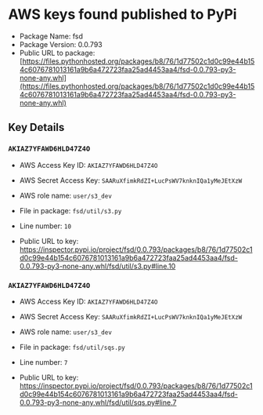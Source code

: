 # AWS keys found published to PyPi

* Package Name: fsd
* Package Version: 0.0.793
* Public URL to package: [https://files.pythonhosted.org/packages/b8/76/1d77502c1d0c99e44b154c6076781013161a9b6a472723faa25ad4453aa4/fsd-0.0.793-py3-none-any.whl](https://files.pythonhosted.org/packages/b8/76/1d77502c1d0c99e44b154c6076781013161a9b6a472723faa25ad4453aa4/fsd-0.0.793-py3-none-any.whl)

## Key Details

### `AKIAZ7YFAWD6HLD47Z4O`

* AWS Access Key ID: `AKIAZ7YFAWD6HLD47Z4O`
* AWS Secret Access Key: `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` 
* AWS role name: `user/s3_dev`
* File in package: `fsd/util/s3.py`
* Line number: `10`

* Public URL to key: https://inspector.pypi.io/project/fsd/0.0.793/packages/b8/76/1d77502c1d0c99e44b154c6076781013161a9b6a472723faa25ad4453aa4/fsd-0.0.793-py3-none-any.whl/fsd/util/s3.py#line.10



### `AKIAZ7YFAWD6HLD47Z4O`

* AWS Access Key ID: `AKIAZ7YFAWD6HLD47Z4O`
* AWS Secret Access Key: `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` 
* AWS role name: `user/s3_dev`
* File in package: `fsd/util/sqs.py`
* Line number: `7`

* Public URL to key: https://inspector.pypi.io/project/fsd/0.0.793/packages/b8/76/1d77502c1d0c99e44b154c6076781013161a9b6a472723faa25ad4453aa4/fsd-0.0.793-py3-none-any.whl/fsd/util/sqs.py#line.7



